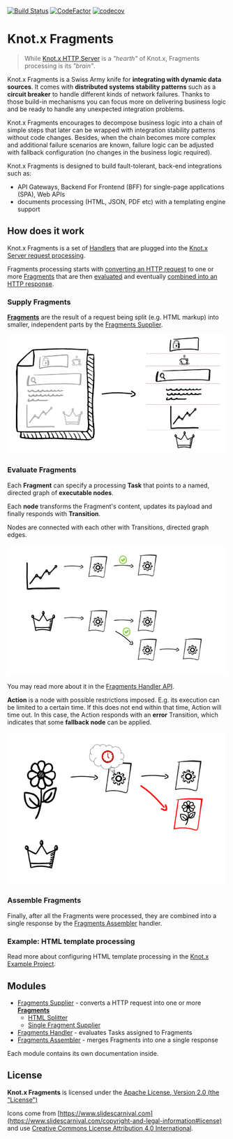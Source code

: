 [![Build Status](https://dev.azure.com/knotx/Knotx/_apis/build/status/Knotx.knotx-fragments?branchName=master)](https://dev.azure.com/knotx/Knotx/_build/latest?definitionId=10&branchName=master)
[![CodeFactor](https://www.codefactor.io/repository/github/knotx/knotx-fragments/badge)](https://www.codefactor.io/repository/github/knotx/knotx-fragments)
[![codecov](https://codecov.io/gh/Knotx/knotx-fragments/branch/master/graph/badge.svg)](https://codecov.io/gh/Knotx/knotx-fragments)

# Knot.x Fragments

> While [Knot.x HTTP Server](https://github.com/Knotx/knotx-server-http) is a _"hearth"_ of Knot.x, Fragments processing 
is its _"brain"_.

Knot.x Fragments is a Swiss Army knife for **integrating with dynamic data sources**. It 
comes with **distributed systems stability patterns** such as a **circuit breaker** to handle different 
kinds of network failures. Thanks to those build-in mechanisms you can focus more on delivering
business logic and be ready to handle any unexpected integration problems.

Knot.x Fragments encourages to decompose business logic into a chain of simple steps that later 
can be wrapped with integration stability patterns without code changes. 
Besides, when the chain becomes more complex and additional failure scenarios are known, 
failure logic can be adjusted with fallback configuration (no changes in the business logic required).

Knot.x Fragments is designed to build fault-tolerant, back-end integrations such as:
- API Gateways, Backend For Frontend (BFF) for single-page applications (SPA), Web APIs
- documents processing (HTML, JSON, PDF etc) with a templating engine support

## How does it work

Knot.x Fragments is a set of [Handlers](https://github.com/Knotx/knotx-server-http/tree/master/api#routing-handlers)
that are plugged into the [Knot.x Server request processing](https://github.com/Knotx/knotx-server-http#how-does-it-work).

Fragments processing starts with [converting an HTTP request](#supply-fragments) to one or more
[Fragments](https://github.com/Knotx/knotx-fragments/tree/master/api#knotx-fragment-api) that are 
then [evaluated](#evaluate-fragments) and eventually [combined into an HTTP response](#assemble-fragments).

### Supply Fragments

[**Fragments**](https://github.com/Knotx/knotx-fragments/tree/master/api#knotx-fragment-api) 
are the result of a request being split (e.g. HTML markup) into smaller, independent parts by the
[Fragments Supplier](https://github.com/Knotx/knotx-fragments/tree/master/supplier).

![Fragments](https://github.com/Knotx/knotx-fragments/raw/master/assets/images/fragments_supplier.png)

### Evaluate Fragments

Each **Fragment** can specify a processing **Task** that points to a named, directed graph of **executable nodes**.

Each **node** transforms the Fragment's content, updates its payload and finally responds with **Transition**.

Nodes are connected with each other with Transitions, directed graph edges.

<img src="https://github.com/Knotx/knotx-fragments/raw/master/assets/images/graph_processing.png" width="700">

You may read more about it in the [Fragments Handler API](https://github.com/Knotx/knotx-fragments/tree/master/handler/api).

**Action** is a node with possible restrictions imposed. E.g. its execution
can be limited to a certain time. If this does not end within that time, Action will time out. 
In this case, the Action responds with an **error** Transition, which indicates that some **fallback node** can be applied.

<img src="https://github.com/Knotx/knotx-fragments/raw/master/assets/images/graph_processing_failure.png" width="500">

### Assemble Fragments

Finally, after all the Fragments were processed, they are combined into a single response by the 
[Fragments Assembler](https://github.com/Knotx/knotx-fragments/tree/master/assembler) handler.

### Example: HTML template processing

Read more about configuring HTML template processing in the [Knot.x Example Project](https://github.com/Knotx/knotx-example-project/tree/master/template-processing).


## Modules 

- [Fragments Supplier](https://github.com/Knotx/knotx-fragments/tree/master/supplier) - converts a HTTP request into one or more [**Fragments**](https://github.com/Knotx/knotx-fragments/tree/master/api#knotx-fragment-api)
    - [HTML Splitter](https://github.com/Knotx/knotx-fragments/tree/master/supplier/html-splitter)
    - [Single Fragment Supplier](https://github.com/Knotx/knotx-fragments/tree/master/supplier/single-fragment)
- [Fragments Handler](https://github.com/Knotx/knotx-fragments/tree/master/handler) - evaluates Tasks assigned to Fragments
- [Fragments Assembler](https://github.com/Knotx/knotx-fragments/tree/master/assembler) - merges Fragments into one a single response

Each module contains its own documentation inside.


## License
**Knot.x Fragments** is licensed under the [Apache License, Version 2.0 (the "License")](https://www.apache.org/licenses/LICENSE-2.0.txt)

Icons come from [https://www.slidescarnival.com](https://www.slidescarnival.com/copyright-and-legal-information#license) and 
use [Creative Commons License Attribution 4.0 International](https://creativecommons.org/licenses/by/4.0/).

